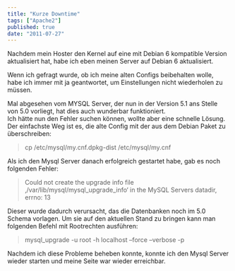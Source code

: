 ```yaml
---
title: "Kurze Downtime"
tags: ["Apache2"]
published: true
date: "2011-07-27"
---
```


Nachdem mein Hoster den Kernel auf eine mit Debian 6 kompatible Version aktualisiert hat, habe ich eben meinen Server auf Debian 6 aktualisiert.

Wenn ich gefragt wurde, ob ich meine alten Configs beibehalten wolle, habe ich immer mit ja geantwortet, um Einstellungen nicht wiederholen zu müssen.

Mal abgesehen vom MYSQL Server, der nun in der Version 5.1 ans Stelle von 5.0 vorliegt, hat dies auch wunderbar funktioniert.  
Ich hätte nun den Fehler suchen können, wollte aber eine schnelle Lösung. Der einfachste Weg ist es, die alte Config mit der aus dem Debian Paket zu überschreiben:

> cp /etc/mysql/my.cnf.dpkg-dist /etc/mysql/my.cnf

Als ich den Mysql Server danach erfolgreich gestartet habe, gab es noch folgenden Fehler:

> Could not create the upgrade info file ‚/var/lib/mysql/mysql_upgrade_info‘ in the MySQL Servers datadir, errno: 13

Dieser wurde dadurch verursacht, das die Datenbanken noch im 5.0 Schema vorlagen. Um sie auf den aktuellen Stand zu bringen kann man folgenden Befehl mit Rootrechten ausführen:

> mysql_upgrade -u root -h localhost –force –verbose -p

Nachdem ich diese Probleme beheben konnte, konnte ich den Mysql Server wieder starten und meine Seite war wieder erreichbar.

